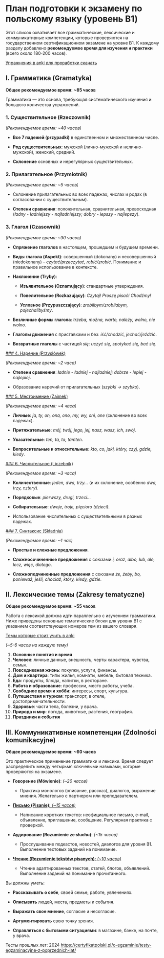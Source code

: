 # План подготовки к экзамену по польскому языку (уровень B1)

Этот список охватывает все грамматические, лексические и коммуникативные компетенции, которые проверяются на государственном сертификационном экзамене на уровне B1. К каждому разделу добавлено **рекомендуемое время для изучения и практики** (всего около 180-200 часов).



[Упражнения в anki для проработки скачать]()

## I. Грамматика (Gramatyka)

**Общее рекомендуемое время: ~85 часов**

Грамматика — это основа, требующая систематического изучения и большого количества упражнений.

### 1. Существительное (Rzeczownik)

_(Рекомендуемое время: ~40 часов)_

- **Все 7 падежей (przypadki)** в единственном и множественном числе.

- **Род существительных**: мужской (лично-мужской и нелично-мужской), женский, средний.
    
- **Склонение** основных и нерегулярных существительных.
    

### 2. Прилагательное (Przymiotnik)

_(Рекомендуемое время: ~5 часов)_

- Склонение прилагательных во всех падежах, числах и родах (в согласовании с существительным).
    
- **Степени сравнения**: положительная, сравнительная, превосходная (_ładny - ładniejszy - najładniejszy; dobry - lepszy - najlepszy_).
    

### 3. Глагол (Czasownik)

_(Рекомендуемое время: ~30 часов)_

- **Спряжение глаголов** в настоящем, прошедшем и будущем времени.
    
- **Виды глагола (Aspekt)**: совершенный (dokonany) и несовершенный (niedokonany) – _czytać/przeczytać, robić/zrobić_. Понимание и правильное использование в контексте.
    
- **Наклонение (Tryby)**:
    
    - **Изъявительное (Oznamujący)**: стандартные утверждения.
        
    - **Повелительное (Rozkazujący)**: _Czytaj! Proszę pisać! Chodźmy!_
        
    - **Условное (Przypuszczający)**: _zrobiłbym/zrobiłabym, pojechalibyśmy_.
        
- **Безличные формы глагола**: _trzeba, można, warto, należy, wolno, nie wolno_.
    
- **Глаголы движения** с приставками и без: _iść/chodzić, jechać/jeździć_.
    
- **Возвратные глаголы** с частицей _się_: _uczyć się, spotykać się, bać się_.
    

[### 4. Наречие (Przysłówek)](I%20Грамматика/4.%20Наречие/Наречие.md)

_(Рекомендуемое время: ~2 часа)_

- **Степени сравнения**: _ładnie - ładniej - najładniej; dobrze - lepiej - najlepiej_.
    
- Образование наречий от прилагательных (_szybki -> szybko_).
    

[### 5. Местоимение (Zaimek)](I%20Грамматика/5.%20Местоимение/Местоимение.md)

_(Рекомендуемое время: ~4 часа)_

- **Личные**: _ja, ty, on, ona, ono, my, wy, oni, one_ (склонение во всех падежах).
    
- **Притяжательные**: _mój, twój, jego, jej, nasz, wasz, ich, swój_.
    
- **Указательные**: _ten, ta, to, tamten_.
    
- **Вопросительные и относительные**: _kto, co, jaki, który, czyj, gdzie, kiedy_.
    

[### 6. Числительное (Liczebnik)](I%20Грамматика/6.%20Числительное/Числительное.md)

_(Рекомендуемое время: ~3 часа)_

- **Количественные**: _jeden, dwa, trzy..._ (и их склонение, особенно _dwa, trzy, cztery_).
    
- **Порядковые**: _pierwszy, drugi, trzeci..._
    
- **Собирательные**: _dwoje, troje, pięcioro (dzieci)_.
    
- Использование числительных с существительными в разных падежах.
    

[### 7. Синтаксис (Składnia)](I%20Грамматика/7.%20Синтаксис/Синтаксис.md)

_(Рекомендуемое время: ~1 час)_

- **Простые и сложные предложения**.
    
- **Сложносочиненные предложения** с союзами _i, oraz, albo, lub, ale, lecz, więc, dlatego_.
    
- **Сложноподчиненные предложения** с союзами _że, żeby, bo, ponieważ, jeśli, chociaż, który, kiedy, gdzie_.
    

## II. Лексические темы (Zakresy tematyczne)

**Общее рекомендуемое время: ~55 часов**

Работа с лексикой должна идти параллельно с изучением грамматики. Ниже приведены основные тематические блоки для уровня B1 с указанием соответствующих номеров тем из вашего словаря.

[Темы которые стоит учить в anki](II%20Лексические%20темы/anki.md)

_(~5-6 часов на каждую тему)_

1. **Основные понятия и время**
2. **Человек**: личные данные, внешность, черты характера, чувства, семья.
3. **Повседневная жизнь**: покупки, услуги, финансы.
4. **Дом и квартира**: типы жилья, комнаты, мебель, бытовая техника.
5. **Еда**: продукты, блюда, напитки, в ресторане.
6. **Работа и образование**: профессии, место работы, учеба.
7. **Свободное время и хобби**: интересы, спорт, культура.
8. **Путешествия и туризм**: транспорт, в отеле, достопримечательности.
9. **Здоровье**: части тела, болезни, у врача.
10. **Природа и мир**: погода, животные, растения, география.
11. **Праздники и события**

## III. Коммуникативные компетенции (Zdolności komunikacyjne)

**Общее рекомендуемое время: ~60 часов**

Это практическое применение грамматики и лексики. Время следует распределить между четырьмя ключевыми навыками, которые проверяются на экзамене.

- **Говорение (Mówienie)**: _(~20 часов)_
    
    - Практика монологов (описание, рассказ), диалогов, выражение мнения. Желательно с партнером или преподавателем.
        
- [**Письмо (Pisanie)**: _(~15 часов)_](III%20Коммуникативные%20компетенции/Письмо.md)
    
    - Написание коротких текстов: неофициальное письмо, e-mail, объявление, приглашение, сообщение. Регулярная практика с проверкой.
        
- **Аудирование (Rozumienie ze słuchu)**: _(~15 часов)_
    
    - Прослушивание подкастов, новостей, диалогов для уровня B1. Выполнение тестовых заданий на понимание.
        
- [**Чтение (Rozumienie tekstów pisanych)**: _(~10 часов)_](III%20Коммуникативные%20компетенции/Чтение.md)
    
    - Чтение адаптированных текстов, статей, блогов, объявлений. Выполнение заданий на понимание прочитанного.
        

Вы должны уметь:

- **Рассказывать о себе**, своей семье, работе, увлечениях.
    
- **Описывать** людей, места, предметы и события.
    
- **Выражать свое мнение**, согласие и несогласие.
    
- **Аргументировать** свою точку зрения.
    
- **Справляться с бытовыми ситуациями**: в магазине, банке, на почте, у врача.






Тесты прошлых лет:
2024 https://certyfikatpolski.pl/o-egzaminie/testy-egzaminacyjne-z-poprzednich-lat/